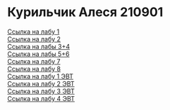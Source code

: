 <h1>Курильчик Алеся 210901</h1>


<a href="https://alesyakurilchik.github.io/piis/lab1/index.html">Ссылка на лабу 1</a>
<br><a href="https://alesyakurilchik.github.io/piis/lab2/index.html">Ссылка на лабу 2</a>
<br><a href="https://alesyakurilchik.github.io/piis/lab3/index.html">Ссылка на лабы 3+4</a>
<br><a href="https://alesyakurilchik.github.io/piis/PIIS_lab_56/lab5.html">Ссылка на лабы 5+6</a>
<br><a href="https://alesyakurilchik.github.io/piis/LABA_7_PIIC/index.html">Ссылка на лабу 7</a>
<br><a href="https://alesyakurilchik.github.io/piis/LABA_7_PIIC/index_with_cavas.html">Ссылка на лабу 8</a>
<br><a href="https://alesyakurilchik.github.io/piis/Laba_1_AVT/index.html">Ссылка на лабу 1 ЭВТ</a>
<br><a href="https://alesyakurilchik.github.io/piis/Laba_2/6_lab_EVT.html">Ссылка на лабу 2 ЭВТ</a>
<br><a href="https://alesyakurilchik.github.io/piis/Laba_3/EVT_lab7.html">Ссылка на лабу 3 ЭВТ</a>
<br><a href="https://alesyakurilchik.github.io/piis/Laba_4/EVT_lab8.html">Ссылка на лабу 4 ЭВТ</a>
